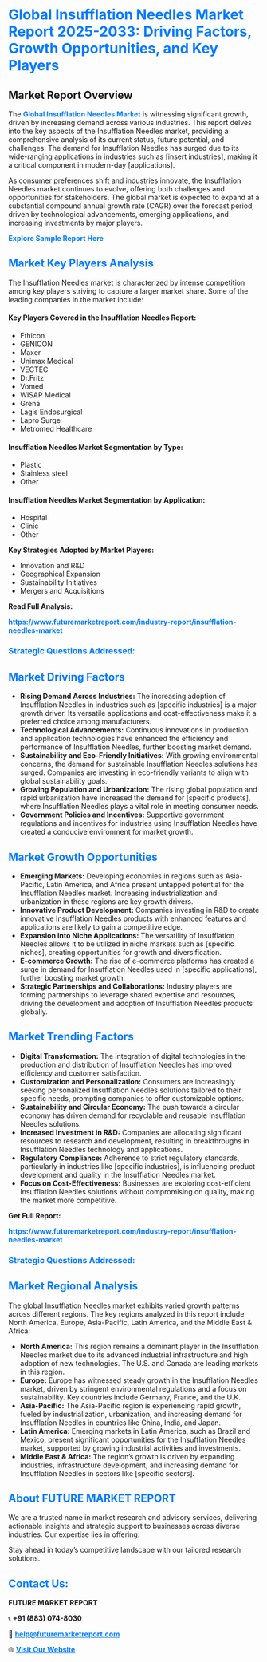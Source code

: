 <h1 style="color: #007BFF;">Global Insufflation Needles Market Report 2025-2033: Driving Factors, Growth Opportunities, and Key Players</h1>

<section id="overview">
<h2>Market Report Overview</h2>
<p>The <a href="https://www.futuremarketreport.com/industry-report/insufflation-needles-market" style="color: #007BFF; text-decoration: none;"><strong>Global Insufflation Needles Market</strong></a> is witnessing significant growth, driven by increasing demand across various industries. This report delves into the key aspects of the Insufflation Needles market, providing a comprehensive analysis of its current status, future potential, and challenges. The demand for Insufflation Needles has surged due to its wide-ranging applications in industries such as [insert industries], making it a critical component in modern-day [applications].</p>
<p>As consumer preferences shift and industries innovate, the Insufflation Needles market continues to evolve, offering both challenges and opportunities for stakeholders. The global market is expected to expand at a substantial compound annual growth rate (CAGR) over the forecast period, driven by technological advancements, emerging applications, and increasing investments by major players.</p>
</section>

<section id="overview">
<p><a href="https://www.futuremarketreport.com/request-sample/reportId=86332" style="color: #007BFF; text-decoration: none;"><strong>Explore Sample Report Here</strong></a></p>
</section>

<section id="key-players">
<h2 style="color: #007BFF;">Market Key Players Analysis</h2>
<p>The Insufflation Needles market is characterized by intense competition among key players striving to capture a larger market share. Some of the leading companies in the market include:</p>
<h4>Key Players Covered in the Insufflation Needles Report:</h4>
<ul><li>Ethicon</li><li>GENICON</li><li>Maxer</li><li>Unimax Medical</li><li>VECTEC</li><li>Dr.Fritz</li><li>Vomed</li><li>WISAP Medical</li><li>Grena</li><li>Lagis Endosurgical</li><li>Lapro Surge</li><li>Metromed Healthcare</li></ul>
<h4>Insufflation Needles Market Segmentation by Type:</h4>
<ul><li>Plastic</li><li>Stainless steel</li><li>Other</li></ul>

<h4>Insufflation Needles Market Segmentation by Application:</h4>
<ul><li>Hospital</li><li>Clinic</li><li>Other</li></ul>
<p><strong>Key Strategies Adopted by Market Players:</strong></p>
<ul>
<li>Innovation and R&D</li>
<li>Geographical Expansion</li>
<li>Sustainability Initiatives</li>
<li>Mergers and Acquisitions</li>
</ul>
</section>

<section>
<p><strong>Read Full Analysis: </strong></p><a href="https://www.futuremarketreport.com/industry-report/insufflation-needles-market" style="color: #007BFF; text-decoration: none;"><strong>https://www.futuremarketreport.com/industry-report/insufflation-needles-market</strong></a>
<h3 style="color: #007BFF;">Strategic Questions Addressed:</h3>
</section>

<section id="driving-factors">
<h2 style="color: #007BFF;">Market Driving Factors</h2>
<ul>
<li><strong>Rising Demand Across Industries:</strong> The increasing adoption of Insufflation Needles in industries such as [specific industries] is a major growth driver. Its versatile applications and cost-effectiveness make it a preferred choice among manufacturers.</li>
<li><strong>Technological Advancements:</strong> Continuous innovations in production and application technologies have enhanced the efficiency and performance of Insufflation Needles, further boosting market demand.</li>
<li><strong>Sustainability and Eco-Friendly Initiatives:</strong> With growing environmental concerns, the demand for sustainable Insufflation Needles solutions has surged. Companies are investing in eco-friendly variants to align with global sustainability goals.</li>
<li><strong>Growing Population and Urbanization:</strong> The rising global population and rapid urbanization have increased the demand for [specific products], where Insufflation Needles plays a vital role in meeting consumer needs.</li>
<li><strong>Government Policies and Incentives:</strong> Supportive government regulations and incentives for industries using Insufflation Needles have created a conducive environment for market growth.</li>
</ul>
</section>

<section id="growth-opportunities">
<h2 style="color: #007BFF;">Market Growth Opportunities</h2>
<ul>
<li><strong>Emerging Markets:</strong> Developing economies in regions such as Asia-Pacific, Latin America, and Africa present untapped potential for the Insufflation Needles market. Increasing industrialization and urbanization in these regions are key growth drivers.</li>
<li><strong>Innovative Product Development:</strong> Companies investing in R&D to create innovative Insufflation Needles products with enhanced features and applications are likely to gain a competitive edge.</li>
<li><strong>Expansion into Niche Applications:</strong> The versatility of Insufflation Needles allows it to be utilized in niche markets such as [specific niches], creating opportunities for growth and diversification.</li>
<li><strong>E-commerce Growth:</strong> The rise of e-commerce platforms has created a surge in demand for Insufflation Needles used in [specific applications], further boosting market growth.</li>
<li><strong>Strategic Partnerships and Collaborations:</strong> Industry players are forming partnerships to leverage shared expertise and resources, driving the development and adoption of Insufflation Needles products globally.</li>
</ul>
</section>

<section id="trending-factors">
<h2 style="color: #007BFF;">Market Trending Factors</h2>
<ul>
<li><strong>Digital Transformation:</strong> The integration of digital technologies in the production and distribution of Insufflation Needles has improved efficiency and customer satisfaction.</li>
<li><strong>Customization and Personalization:</strong> Consumers are increasingly seeking personalized Insufflation Needles solutions tailored to their specific needs, prompting companies to offer customizable options.</li>
<li><strong>Sustainability and Circular Economy:</strong> The push towards a circular economy has driven demand for recyclable and reusable Insufflation Needles solutions.</li>
<li><strong>Increased Investment in R&D:</strong> Companies are allocating significant resources to research and development, resulting in breakthroughs in Insufflation Needles technology and applications.</li>
<li><strong>Regulatory Compliance:</strong> Adherence to strict regulatory standards, particularly in industries like [specific industries], is influencing product development and quality in the Insufflation Needles market.</li>
<li><strong>Focus on Cost-Effectiveness:</strong> Businesses are exploring cost-efficient Insufflation Needles solutions without compromising on quality, making the market more competitive.</li>
</ul>
</section>

<section>
<p><strong>Get Full Report: </strong></p><a href="https://www.futuremarketreport.com/industry-report/insufflation-needles-market" style="color: #007BFF; text-decoration: none;"><strong>https://www.futuremarketreport.com/industry-report/insufflation-needles-market</strong></a>
<h3 style="color: #007BFF;">Strategic Questions Addressed:</h3>
</section>


<section id="regional-analysis">
<h2 style="color: #007BFF;">Market Regional Analysis</h2>
<p>The global Insufflation Needles market exhibits varied growth patterns across different regions. The key regions analyzed in this report include North America, Europe, Asia-Pacific, Latin America, and the Middle East & Africa:</p>
<ul>
<li><strong>North America:</strong> This region remains a dominant player in the Insufflation Needles market due to its advanced industrial infrastructure and high adoption of new technologies. The U.S. and Canada are leading markets in this region.</li>
<li><strong>Europe:</strong> Europe has witnessed steady growth in the Insufflation Needles market, driven by stringent environmental regulations and a focus on sustainability. Key countries include Germany, France, and the U.K.</li>
<li><strong>Asia-Pacific:</strong> The Asia-Pacific region is experiencing rapid growth, fueled by industrialization, urbanization, and increasing demand for Insufflation Needles in countries like China, India, and Japan.</li>
<li><strong>Latin America:</strong> Emerging markets in Latin America, such as Brazil and Mexico, present significant opportunities for the Insufflation Needles market, supported by growing industrial activities and investments.</li>
<li><strong>Middle East & Africa:</strong> The region’s growth is driven by expanding industries, infrastructure development, and increasing demand for Insufflation Needles in sectors like [specific sectors].</li>
</ul>
</section>

<footer>
<h2 style="color: #007BFF;">About FUTURE MARKET REPORT</h2>
<p>We are a trusted name in market research and advisory services, delivering actionable insights and strategic support to businesses across diverse industries. Our expertise lies in offering:</p>

<p>Stay ahead in today’s competitive landscape with our tailored research solutions.</p>

<h2 style="color: #007BFF;">Contact Us:</h2>
<p><strong>FUTURE MARKET REPORT</strong></p>
<p>📞 <strong>+91 (883) 074-8030</strong></p>
<p>📧 <strong><a href="mailto:help@futuremarketreport.com" style="color: #007BFF;">help@futuremarketreport.com</a></strong></p>
<p>🌐 <strong><a href="https://www.futuremarketreport.com/" style="color: #007BFF;">Visit Our Website</a></strong></p>
</footer>